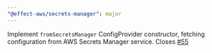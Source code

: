 ```yaml
---
"@effect-aws/secrets-manager": major
---
```


Implement `fromSecretsManager` ConfigProvider constructor, fetching configuration from AWS Secrets Manager service.
Closes [#55](https://github.com/floydspace/effect-aws/issues/55)
